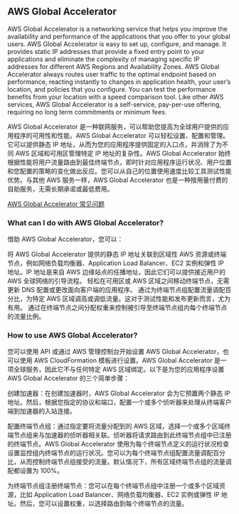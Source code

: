 ## AWS Global Accelerator

AWS Global Accelerator is a networking service that helps you improve the availability and performance of the applications that you offer to your global users. AWS Global Accelerator is easy to set up, configure, and manage. It provides static IP addresses that provide a fixed entry point to your applications and eliminate the complexity of managing specific IP addresses for different AWS Regions and Availability Zones. AWS Global Accelerator always routes user traffic to the optimal endpoint based on performance, reacting instantly to changes in application health, your user’s location, and policies that you configure. You can test the performance benefits from your location with a speed comparison tool. Like other AWS services, AWS Global Accelerator is a self-service, pay-per-use offering, requiring no long term commitments or minimum fees.

AWS Global Accelerator 是一种联网服务，可以帮助您提高为全球用户提供的应用程序的可用性和性能。AWS Global Accelerator 可以轻松设置、配置和管理。它可以提供静态 IP 地址，从而为您的应用程序提供固定的入口点，并消除了为不同 AWS 区域和可用区管理特定 IP 地址的复杂性。AWS Global Accelerator 始终根据性能将用户流量路由到最佳终端节点，即时针对应用程序运行状况、用户位置和您配置的策略的变化做出反应。您可以从自己的位置使用速度比较工具测试性能优势。与其他 AWS 服务一样，AWS Global Accelerator 也是一种按用量付费的自助服务，无需长期承诺或最低费用。

[AWS Global Accelerator 常见问题](https://aws.amazon.com/global-accelerator/faqs/)

### What can I do with AWS Global Accelerator?

借助 AWS Global Accelerator，您可以：

将 AWS Global Accelerator 提供的静态 IP 地址关联到区域性 AWS 资源或终端节点，例如网络负载均衡器、Application Load Balancer、EC2 实例和弹性 IP 地址。IP 地址是来自 AWS 边缘站点的任播地址，因此它们可以提供接近用户的 AWS 全球网络的引导流程。
轻松在可用区或 AWS 区域之间移动终端节点，无需更新 DNS 配置或更改面向客户端的应用程序。
通过为终端节点组配置流量调配百分比，为特定 AWS 区域调高或调低流量。这对于测试性能和发布更新而言，尤为有用。
通过在终端节点之间分配权重来控制被引导至终端节点组内每个终端节点的流量比例。

### How to use AWS Global Accelerator?

您可以使用 API 或通过 AWS 管理控制台开始设置 AWS Global Accelerator，也可以使用 AWS CloudFormation 模板进行设置。AWS Global Accelerator 是一项全球服务，因此它不与任何特定 AWS 区域绑定。以下是为您的应用程序设置 AWS Global Accelerator 的三个简单步骤：

创建加速器：在创建加速器时，AWS Global Accelerator 会为它预置两个静态 IP 地址。然后，根据您指定的协议和端口，配置一个或多个侦听器来处理从终端客户端到加速器的入站连接。
 
配置终端节点组：通过指定要将流量分配到的 AWS 区域，选择一个或多个区域终端节点组来与加速器的侦听器相关联。侦听器将请求路由到此终端节点组中已注册的终端节点。AWS Global Accelerator 使用为每个终端节点定义的运行状况检查设置监控组内终端节点的运行状况。您可以为每个终端节点组配置流量调配百分比，从而控制终端节点组接受的流量。默认情况下，所有区域终端节点组的流量调配都设置为 100%。
 
为终端节点组注册终端节点：您可以在每个终端节点组中注册一个或多个区域资源，比如 Application Load Balancer、网络负载均衡器、EC2 实例或弹性 IP 地址。然后，您可以设置权重，以选择路由到每个终端节点的流量。


